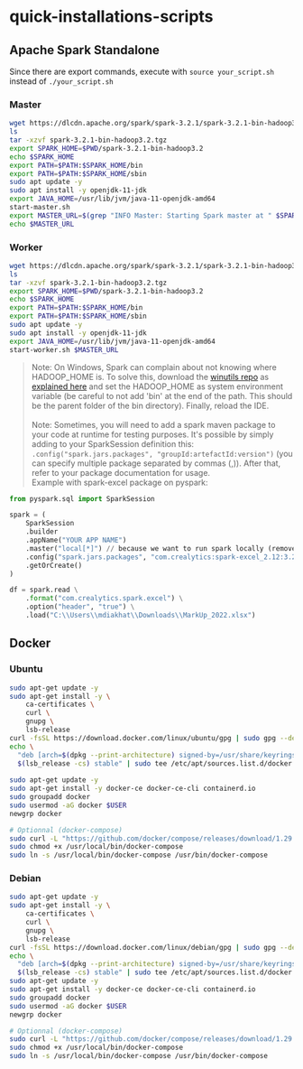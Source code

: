 # quick-installations-scripts

## Apache Spark Standalone

Since there are export commands, execute with `source your_script.sh` instead of `./your_script.sh`

### Master

```bash
wget https://dlcdn.apache.org/spark/spark-3.2.1/spark-3.2.1-bin-hadoop3.2.tgz
ls
tar -xzvf spark-3.2.1-bin-hadoop3.2.tgz 
export SPARK_HOME=$PWD/spark-3.2.1-bin-hadoop3.2
echo $SPARK_HOME 
export PATH=$PATH:$SPARK_HOME/bin
export PATH=$PATH:$SPARK_HOME/sbin
sudo apt update -y
sudo apt install -y openjdk-11-jdk
export JAVA_HOME=/usr/lib/jvm/java-11-openjdk-amd64
start-master.sh
export MASTER_URL=$(grep "INFO Master: Starting Spark master at " $SPARK_HOME/logs/* | awk '{print $9}')
echo $MASTER_URL
```

### Worker 
```bash
wget https://dlcdn.apache.org/spark/spark-3.2.1/spark-3.2.1-bin-hadoop3.2.tgz
ls
tar -xzvf spark-3.2.1-bin-hadoop3.2.tgz 
export SPARK_HOME=$PWD/spark-3.2.1-bin-hadoop3.2
echo $SPARK_HOME 
export PATH=$PATH:$SPARK_HOME/bin
export PATH=$PATH:$SPARK_HOME/sbin
sudo apt update -y
sudo apt install -y openjdk-11-jdk
export JAVA_HOME=/usr/lib/jvm/java-11-openjdk-amd64
start-worker.sh $MASTER_URL
```

> Note: On Windows, Spark can complain about not knowing where HADOOP_HOME is. To solve this, download the [winutils repo]() as [explained here](https://cwiki.apache.org/confluence/display/HADOOP2/WindowsProblems) and set the HADOOP_HOME as system environment variable (be careful to not add 'bin' at the end of the path. This should be the parent folder of the bin directory). Finally, reload the IDE. <br><br>
> Note: Sometimes, you will need to add a spark maven package to your code at runtime for testing purposes. It's possible by simply adding to your SparkSession definition this: `.config("spark.jars.packages", "groupId:artefactId:version")` (you can specify multiple package separated by commas (,)). After that, refer to your package documentation for usage.<br>Example with spark-excel package on pyspark:<br>

```python
from pyspark.sql import SparkSession

spark = (
    SparkSession
    .builder
    .appName("YOUR APP NAME")
    .master("local[*]") // because we want to run spark locally (remove this line if you want to run it with spark-submit)
    .config("spark.jars.packages", "com.crealytics:spark-excel_2.12:3.2.1_0.16.4")
    .getOrCreate()
)

df = spark.read \
    .format("com.crealytics.spark.excel") \
    .option("header", "true") \
    .load("C:\\Users\\mdiakhat\\Downloads\\MarkUp_2022.xlsx")
 ```

## Docker

### Ubuntu
```bash
sudo apt-get update -y
sudo apt-get install -y \
    ca-certificates \
    curl \
    gnupg \
    lsb-release
curl -fsSL https://download.docker.com/linux/ubuntu/gpg | sudo gpg --dearmor -o /usr/share/keyrings/docker-archive-keyring.gpg
echo \
  "deb [arch=$(dpkg --print-architecture) signed-by=/usr/share/keyrings/docker-archive-keyring.gpg] https://download.docker.com/linux/ubuntu \
  $(lsb_release -cs) stable" | sudo tee /etc/apt/sources.list.d/docker.list > /dev/null
  
sudo apt-get update -y 
sudo apt-get install -y docker-ce docker-ce-cli containerd.io
sudo groupadd docker
sudo usermod -aG docker $USER
newgrp docker

# Optionnal (docker-compose)
sudo curl -L "https://github.com/docker/compose/releases/download/1.29.2/docker-compose-$(uname -s)-$(uname -m)" -o /usr/local/bin/docker-compose
sudo chmod +x /usr/local/bin/docker-compose
sudo ln -s /usr/local/bin/docker-compose /usr/bin/docker-compose
```

### Debian
```bash
sudo apt-get update -y
sudo apt-get install -y \
    ca-certificates \
    curl \
    gnupg \
    lsb-release
curl -fsSL https://download.docker.com/linux/debian/gpg | sudo gpg --dearmor -o /usr/share/keyrings/docker-archive-keyring.gpg
echo \
  "deb [arch=$(dpkg --print-architecture) signed-by=/usr/share/keyrings/docker-archive-keyring.gpg] https://download.docker.com/linux/debian \
  $(lsb_release -cs) stable" | sudo tee /etc/apt/sources.list.d/docker.list > /dev/null
sudo apt-get update -y
sudo apt-get install -y docker-ce docker-ce-cli containerd.io
sudo groupadd docker
sudo usermod -aG docker $USER
newgrp docker

# Optionnal (docker-compose)
sudo curl -L "https://github.com/docker/compose/releases/download/1.29.2/docker-compose-$(uname -s)-$(uname -m)" -o /usr/local/bin/docker-compose
sudo chmod +x /usr/local/bin/docker-compose
sudo ln -s /usr/local/bin/docker-compose /usr/bin/docker-compose
```
